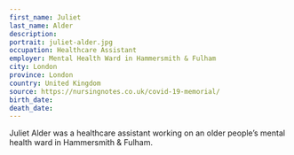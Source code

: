 ```yaml
---
first_name: Juliet
last_name: Alder
description: 
portrait: juliet-alder.jpg
occupation: Healthcare Assistant
employer: Mental Health Ward in Hammersmith & Fulham
city: London
province: London
country: United Kingdom
source: https://nursingnotes.co.uk/covid-19-memorial/
birth_date: 
death_date: 
---
```


Juliet Alder was a healthcare assistant working on an older people’s mental health ward in Hammersmith & Fulham.